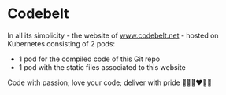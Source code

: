 # Codebelt

In all its simplicity - the website of www.codebelt.net - hosted on Kubernetes consisting of 2 pods:

+ 1 pod for the compiled code of this Git repo
+ 1 pod with the static files associated to this website

Code with passion; love your code; deliver with pride 👨‍💻️🔥❤️🚀🤘
